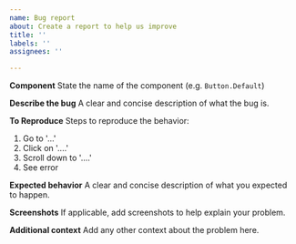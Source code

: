 ```yaml
---
name: Bug report
about: Create a report to help us improve
title: ''
labels: ''
assignees: ''

---
```


**Component**
State the name of the component (e.g. `Button.Default`)

**Describe the bug**
A clear and concise description of what the bug is.

**To Reproduce**
Steps to reproduce the behavior:
1. Go to '...'
2. Click on '....'
3. Scroll down to '....'
4. See error

**Expected behavior**
A clear and concise description of what you expected to happen.

**Screenshots**
If applicable, add screenshots to help explain your problem.

**Additional context**
Add any other context about the problem here.
